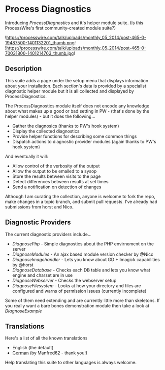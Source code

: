 Process Diagnostics
===================

Introducing _ProcessDiagnostics_ and it's helper module suite. (Is this ProcessWire's first community-created module suite?)

!https://processwire.com/talk/uploads/monthly_05_2014/post-465-0-19487500-1401132201_thumb.png!
!https://processwire.com/talk/uploads/monthly_05_2014/post-465-0-70031800-1401214763_thumb.jpg!

Description
-----------

This suite adds a page under the setup menu that displays information about your installation. Each section's data is provided by a specialist diagnostic helper module but it is all collected and displayed by ProcessDiagnostics.

The ProcessDiagnostics module itself does not encode any knowledge about what makes up a good or bad setting in PW - (that's done by the helper modules) - but it does the following...

- Gather the diagnosics (thanks to PW's hook system)
- Display the collected diagnostics
- Provide helper functions for describing some common things
- Dispatch actions to diagnostic provider modules (again thanks to PW's hook system)

And eventually it will:

- Allow control of the verbosity of the output
- Allow the output to be emailed to a sysop
- Store the results between visits to the page
- Detect differences between results at set times
- Send a notification on detection of changes

Although I am curating the collection, anyone is welcome to fork the repo, make changes in a topic branch, and submit pull requests. I've already had submissions from horst and Nico.


Diagnostic Providers
--------------------

The current diagnostic providers include...

- _DiagnosePhp_ - Simple diagnostics about the PHP envirnoment on the server
- _DiagnoseModules_ - An ajax based module version checker by @Nico
- _DiagnoseImagehandler_ - Lets you know about GD + Imagick capabilities by @horst
- _DiagnoseDatabase_ - Checks each DB table and lets you know what engine and charset are in use
- _DiagnoseWebserver_ - Checks the webserver setup
- _DiagnoseFilesystem_ - Looks at how your directory and files are configured and warns of permission issues (currently incomplete)

Some of them need extending and are currently little more than skeletons. If you really want a bare bones demonstration
module then take a look at _DiagnoseExample_


Translations
------------

Here's a list of all the known translations

- English (the default)
- [German](http://processwire.com/talk/topic/925-german-de-de/page-4#entry63666) (by Manfred62 - thank you!)

Help translating this suite to other languages is always welcome.
